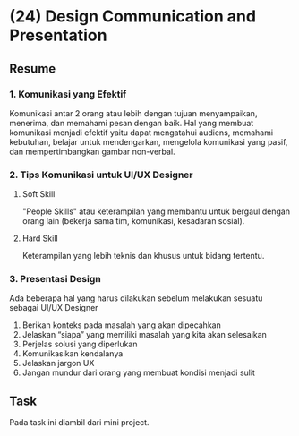 <h1>(24) Design Communication and Presentation</h1>

<h2>Resume</h2>
<h3>1.  Komunikasi yang Efektif</h3>
    <p>
        Komunikasi antar 2 orang atau lebih dengan tujuan menyampaikan, menerima, dan memahami pesan dengan baik. Hal yang membuat komunikasi menjadi efektif yaitu dapat mengatahui audiens, memahami kebutuhan, belajar untuk mendengarkan, mengelola komunikasi yang pasif, dan mempertimbangkan gambar non-verbal.
    </p>
<h3>2. Tips Komunikasi untuk UI/UX Designer</h3>
    <ol>
        <li>Soft Skill</li>
            <p>"People Skills" atau keterampilan yang membantu untuk bergaul dengan orang lain (bekerja sama tim, komunikasi, kesadaran sosial).</p>
        <li>Hard Skill</li>
            <p>Keterampilan yang lebih teknis dan khusus untuk bidang tertentu.</p>
    </ol>
<h3>3. Presentasi Design</h3>
        Ada beberapa hal yang harus dilakukan sebelum melakukan sesuatu sebagai UI/UX Designer
        <ol>
            <li>Berikan konteks pada masalah yang akan dipecahkan</li>
            <li>Jelaskan “siapa” yang memiliki masalah yang kita akan selesaikan</li>
            <li>Perjelas solusi yang diperlukan</li>
            <li>Komunikasikan kendalanya</li>
            <li>Jelaskan jargon UX</li>
            <li>Jangan mundur dari orang yang membuat kondisi menjadi sulit</li>
        </ol>

<h2>Task</h2>
<p>
    Pada task ini diambil dari mini project.
</p>
